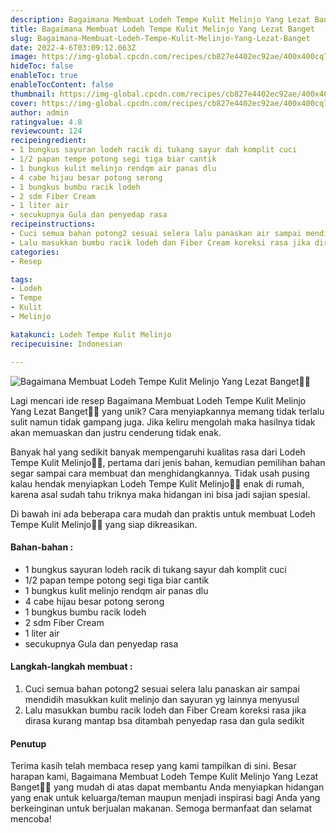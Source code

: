 ```yaml
---
description: Bagaimana Membuat Lodeh Tempe Kulit Melinjo Yang Lezat Banget"
title: Bagaimana Membuat Lodeh Tempe Kulit Melinjo Yang Lezat Banget
slug: Bagaimana-Membuat-Lodeh-Tempe-Kulit-Melinjo-Yang-Lezat-Banget
date: 2022-4-6T03:09:12.063Z
image: https://img-global.cpcdn.com/recipes/cb827e4402ec92ae/400x400cq70/photo.jpg
hideToc: false
enableToc: true
enableTocContent: false
thumbnail: https://img-global.cpcdn.com/recipes/cb827e4402ec92ae/400x400cq70/photo.jpg
cover: https://img-global.cpcdn.com/recipes/cb827e4402ec92ae/400x400cq70/photo.jpg
author: admin
ratingvalue: 4.8
reviewcount: 124
recipeingredient:
- 1 bungkus sayuran lodeh racik di tukang sayur dah komplit cuci
- 1/2 papan tempe potong segi tiga biar cantik
- 1 bungkus kulit melinjo rendqm air panas dlu
- 4 cabe hijau besar potong serong
- 1 bungkus bumbu racik lodeh
- 2 sdm Fiber Cream
- 1 liter air
- secukupnya Gula dan penyedap rasa
recipeinstructions:
- Cuci semua bahan potong2 sesuai selera lalu panaskan air sampai mendidih masukkan kulit melinjo dan sayuran yg lainnya menyusul
- Lalu masukkan bumbu racik lodeh dan Fiber Cream koreksi rasa jika dirasa kurang mantap bsa ditambah penyedap rasa dan gula sedikit
categories:
- Resep

tags:
- Lodeh
- Tempe
- Kulit
- Melinjo

katakunci: Lodeh Tempe Kulit Melinjo
recipecuisine: Indonesian

---
```


![Bagaimana Membuat Lodeh Tempe Kulit Melinjo Yang Lezat Banget👩‍🍳](https://img-global.cpcdn.com/recipes/cb827e4402ec92ae/400x400cq70/photo.jpg)

Lagi mencari ide resep Bagaimana Membuat Lodeh Tempe Kulit Melinjo Yang Lezat Banget👩‍🍳 yang unik? Cara menyiapkannya memang tidak terlalu sulit namun tidak gampang juga. Jika keliru mengolah maka hasilnya tidak akan memuaskan dan justru cenderung tidak enak.

Banyak hal yang sedikit banyak mempengaruhi kualitas rasa dari Lodeh Tempe Kulit Melinjo👩‍🍳, pertama dari jenis bahan, kemudian pemilihan bahan segar sampai cara membuat dan menghidangkannya. Tidak usah pusing kalau hendak menyiapkan Lodeh Tempe Kulit Melinjo👩‍🍳 enak di rumah, karena asal sudah tahu triknya maka hidangan ini bisa jadi sajian spesial.

Di bawah ini ada beberapa cara mudah dan praktis untuk membuat Lodeh Tempe Kulit Melinjo👩‍🍳 yang siap dikreasikan.

<!--inarticleads1-->

#### Bahan-bahan :

- 1 bungkus sayuran lodeh racik di tukang sayur dah komplit cuci
- 1/2 papan tempe potong segi tiga biar cantik
- 1 bungkus kulit melinjo rendqm air panas dlu
- 4 cabe hijau besar potong serong
- 1 bungkus bumbu racik lodeh
- 2 sdm Fiber Cream
- 1 liter air
- secukupnya Gula dan penyedap rasa

<!--inarticleads2-->

#### Langkah-langkah membuat :

1. Cuci semua bahan potong2 sesuai selera lalu panaskan air sampai mendidih masukkan kulit melinjo dan sayuran yg lainnya menyusul
1. Lalu masukkan bumbu racik lodeh dan Fiber Cream koreksi rasa jika dirasa kurang mantap bsa ditambah penyedap rasa dan gula sedikit

#### Penutup

Terima kasih telah membaca resep yang kami tampilkan di sini. Besar harapan kami, Bagaimana Membuat Lodeh Tempe Kulit Melinjo Yang Lezat Banget👩‍🍳 yang mudah di atas dapat membantu Anda menyiapkan hidangan yang enak untuk keluarga/teman maupun menjadi inspirasi bagi Anda yang berkeinginan untuk berjualan makanan. Semoga bermanfaat dan selamat mencoba!